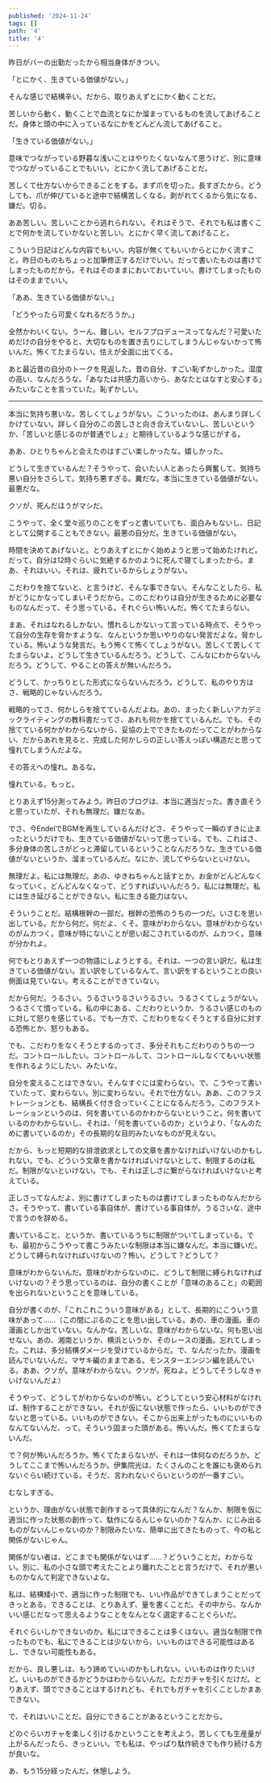 ```yaml
---
published: '2024-11-24'
tags: []
path: '4'
title: '4'
---
```


昨日がバーの出勤だったから相当身体がきつい。

「とにかく、生きている価値がない。」

そんな感じで結構辛い。だから、取りあえずとにかく動くことだ。

苦しいから動く、動くことで血流となにか溜まっているものを流してあげることだ。身体と頭の中に入っているなにかをどんどん流してあげること。

「生きている価値がない。」

意味でつながっている野暮な浅いことはやりたくないなんて思うけど、別に意味でつながっていることでもいい。とにかく流してあげることだ。

苦しくて仕方ないからできることをする。まず爪を切った。長すぎたから。どうしても、爪が伸びていると途中で結構苦しくなる。剥がれてくるから気になる、嫌だ。切る。

ああ苦しい。苦しいことから逃れられない。それはそうで、それでも私は書くことで何かを流していかないと苦しい。とにかく早く流してあげること。

こういう日記はどんな内容でもいい。内容が無くてもいいからとにかく流すこと。昨日のものもちょっと加筆修正するだけでいい。だって書いたものは書けてしまったものだから。それはそのままにおいておいていい。書けてしまったものはそのままでいい。

「ああ、生きている価値がない。」

「どうやったら可愛くなれるだろうか。」

全然かわいくない。うーん、難しい。セルフプロデュースってなんだ？可愛いためだけの自分をやると、大切なものを置き去りにしてしまうんじゃないかって怖いんだ。怖くてたまらない。怯えが全面に出てくる。

あと最近昔の自分のトークを見返した。昔の自分、すごい恥ずかしかった。湿度の高い、なんだろうな。「あなたは共感力高いから、あなたとはなすと安心する」みたいなことを言っていた。恥ずかしい。










-----------------------

本当に気持ち悪いな。苦しくてしょうがない。こういったのは、あんまり詳しくかけていない。詳しく自分のこの苦しさと向き合えていないし、苦しいというか、「苦しいと感じるのが普通でしょ」と期待しているような感じがする。

ああ、ひとりちゃんと会えたのはすごい楽しかったな。嬉しかった。

どうして生きているんだ？そうやって、会いたい人とあったら興奮して、気持ち悪い自分をさらして。気持ち悪すぎる。糞だな。本当に生きている価値がない。最悪だな。

クソが、死んだほうがマシだ。

こうやって、全く堂々巡りのことをずっと書いていても、面白みもないし、日記として公開することもできない。最悪の自分だ。生きている価値がない。

時間を決めてあげないと。とりあえずとにかく始めようと思って始めたけれど。だって、自分は12時ぐらいに気絶するかのように死んで寝てしまったから。まあ、それはいい。それは、疲れているからしょうがない。

こだわりを捨てないと、と言うけど、そんな事できない。そんなことしたら、私がどうにかなってしまいそうだから。このこだわりは自分が生きるために必要なものなんだって、そう思っている。それぐらい怖いんだ。怖くてたまらない。

まあ、それはなれるしかない。慣れるしかないって言っている時点で、そうやって自分の生存を脅かすような、なんというか思いやりのない発言だよな。脅かしている。怖いような発言だ。もう怖くて怖くてしょうがない。苦しくて苦しくてたまらないよ。どうして生きているんだろう。どうして、こんなにわからないんだろう。どうして、やることの答えが無いんだろう。

どうして、かっちりとした形式にならないんだろう。どうして、私のやり方はさ、戦略的じゃないんだろう。

戦略的ってさ、何かしらを捨てているんだよね。あの、まったく新しいアカデミックライティングの教科書だってさ、あれも何かを捨てているんだ。でも、その捨てている何かがわからないから、妥協の上でできたものだってことがわからない、だからあれを見ると、完成した何かしらの正しい答えっぽい構造だと思って憧れてしまうんだよな。

その答えへの憧れ。あるな。

憧れている。もっと。

とりあえず15分測ってみよう。昨日のブログは、本当に適当だった。書き直そうと思っていたが、それも無理だ。嫌だなあ。

でさ、今EndelでBGMを再生しているんだけどさ、そうやって一瞬のすきに止まったというだけでも、生きている価値がないって思っている。でも、これはさ、多分身体の苦しさがどっと滞留しているということなんだろうな。生きている価値がないというか、溜まっているんだ。なにか、流してやらないといけない。

無理だよ。私には無理だ。あの、ゆきねちゃんと話すとか。お金がどんどんなくなっていく。どんどんなくなって、どうすればいいんだろう。私には無理だ。私には生き延びることができない。私に生きる能力はない。

そういうことだ。結構根幹の一部だ。根幹の恐怖のうちの一つだ。いさむを思い出している。だから何だ。何だよ、くそ。意味がわからない。意味がわからないのがムカつく。意味が特にないことが思い起こされているのが、ムカつく。意味が分かれよ。

何でもとりあえず一つの物語にしようとする。それは、一つの言い訳だ。私は生きている価値がない。言い訳をしているなんて。言い訳をするということの良い側面は見ていない。考えることができていない。

だから何だ。うるさい。うるさいうるさいうるさい。うるさくてしょうがない。うるさくて憤っている。私の中にある、こだわりというか、うるさい感じのものに対して怒りを感じている。でも一方で、こだわりをなくそうとする自分に対する恐怖とか、怒りもある。

でも、こだわりをなくそうとするのってさ、多分それもこだわりのうちの一つだ。コントロールしたい。コントロールして、コントロールしなくてもいい状態を作れるようにしたい、みたいな。

自分を変えることはできない。そんなすぐには変わらない。で、こうやって書いていたって、変わらない。別に変わらない。それで仕方ない。ああ、このフラストレーションとも、結構長く付き合っていくことになるんだろう。このフラストレーションというのは、何を書いているのかわからないということ。何を書いているのかわからないし、それは、「何を書いているのか」というより、「なんのために書いているのか」その長期的な目的みたいなものが見えない。

だから、もっと短期的な排泄欲求としての文章を書かなければいけないのかもしれない。でも、どういう文章を書かなければいけないとして、制限するのは私だ。制限がないといけない。でも、それは正しさに繋がらなければいけないと考えている。

正しさってなんだよ、別に書けてしまったものは書けてしまったものなんだからさ。そうやって、書いている事自体が、書けている事自体が。うるさいな、途中で言うのを辞める。

書いていること、というか、書いているうちに制限がついてしまっている。でも、最初からこうやって書こうみたいな制限は本当に嫌なんだ。本当に嫌いだ。どうして縛られなければいけないの？怖い。どうして？どうして？

意味がわからないんだ。意味がわからないのに、どうして制限に縛られなければいけないの？そう思っているのは、自分の書くことが「意味のあること」の範囲を出られないということを意味している。

自分が書くのが、「これこれこういう意味がある」として、長期的にこういう意味があって……（この間にぷるのことを思い出している。あの、車の漫画。車の漫画としか出ていない。なんかな。苦しいな。意味がわからないな。何も思い出せない。あの、湘南というか、横浜というか、そのレースの漫画。忘れてしまった。これは、多分結構ダメージを受けているからだ。で、なんだったか。漫画を読んでいないんだ。マサキ編のままである。モンスターエンジン編を読んでいる。ああ、クソが。意味がわからない。クソが。死ねよ。どうしてそうしなきゃいけないんだよ）

そうやって、どうしてがわからないのが怖い。どうしてという安心材料がなければ、制作することができない。それが仮にない状態で作ったら、いいものができないと思っている。いいものができない。そこから出来上がったものにいいものなんてないんだ、って。そういう固まった頭がある。怖いんだ。怖くてたまらないんだ。

で？何が怖いんだろうか。怖くてたまらないが、それは一体何なのだろうか。どうしてここまで怖いんだろうか。伊集院光は、たくさんのことを誰にも褒められないぐらい続けている。そうだ、言われないぐらいというのが一番すごい。

むなしすぎる。

というか、理由がない状態で創作するって具体的になんだ？なんか、制限を仮に適当に作った状態の創作って、駄作になるんじゃないのか？なんか、にじみ出るものがないんじゃないのか？制限みたいな、簡単に出てきたものって、今の私と関係がないじゃん。

関係がない者は、どこまでも関係がないはず……？どういうことだ。わからない。別に、私の小さな頭で考えたことより離れたことと言うだけで、それが悪いものかなんて判定できないよな。

私は、結構矮小で、適当に作った制限でも、いい作品ができてしまうことだってきっとある。できることは、とりあえず、量を書くことだ。その中から、なんかいい感じだなって思えるようなことをなんとなく選定することぐらいだ。

それぐらいしかできないのか。私にはできることは多くはない。適当な制限で作ったものでも、私にできることは少ないから、いいものはできる可能性はあるし、できない可能性もある。

だから、良し悪しは、もう諦めていいのかもしれない。いいものは作りたいけど。いいものができるかどうかはわからないんだ。ただガチャを引くだけだ。とりあえず、頭でできることはするけれども、それでもガチャを引くことしかまあできない。

で、それはいいことだ。自分にできることがあるということだから。

どのぐらいガチャを楽しく引けるかということを考えよう。苦しくても生産量が上がるんだったら、きっといい。でも私は、やっぱり駄作続きでも作り続ける方が良いな。

あ、もう15分経ったんだ。休憩しよう。
